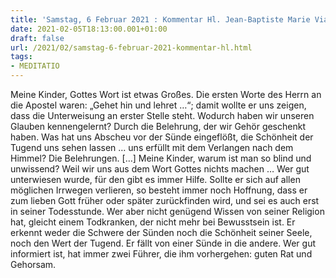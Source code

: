 ```yaml
---
title: 'Samstag, 6 Februar 2021 : Kommentar Hl. Jean-Baptiste Marie Vianney'
date: 2021-02-05T18:13:00.001+01:00
draft: false
url: /2021/02/samstag-6-februar-2021-kommentar-hl.html
tags: 
- MEDITATIO
---
```


Meine Kinder, Gottes Wort ist etwas Großes. Die ersten Worte des Herrn an die Apostel waren: „Gehet hin und lehret …“; damit wollte er uns zeigen, dass die Unterweisung an erster Stelle steht. Wodurch haben wir unseren Glauben kennengelernt? Durch die Belehrung, der wir Gehör geschenkt haben. Was hat uns Abscheu vor der Sünde eingeflößt, die Schönheit der Tugend uns sehen lassen … uns erfüllt mit dem Verlangen nach dem Himmel? Die Belehrungen. \[…\] Meine Kinder, warum ist man so blind und unwissend? Weil wir uns aus dem Wort Gottes nichts machen … Wer gut unterwiesen wurde, für den gibt es immer Hilfe. Sollte er sich auf allen möglichen Irrwegen verlieren, so besteht immer noch Hoffnung, dass er zum lieben Gott früher oder später zurückfinden wird, und sei es auch erst in seiner Todesstunde. Wer aber nicht genügend Wissen von seiner Religion hat, gleicht einem Todkranken, der nicht mehr bei Bewusstsein ist. Er erkennt weder die Schwere der Sünden noch die Schönheit seiner Seele, noch den Wert der Tugend. Er fällt von einer Sünde in die andere. Wer gut informiert ist, hat immer zwei Führer, die ihm vorhergehen: guten Rat und Gehorsam.